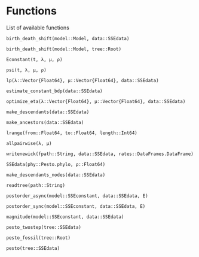 # Functions

List of available functions

```@docs
birth_death_shift(model::Model, data::SSEdata)
```

```@docs
birth_death_shift(model::Model, tree::Root)
```

```@docs
Econstant(t, λ, µ, ρ)
```

```@docs
psi(t, λ, µ, ρ)
```

```@docs
lp(λ::Vector{Float64}, μ::Vector{Float64}, data::SSEdata)
```

```@docs
estimate_constant_bdp(data::SSEdata)
```

```@docs
optimize_eta(λ::Vector{Float64}, µ::Vector{Float64}, data::SSEdata)
```

```@docs
make_descendants(data::SSEdata)
```

```@docs
make_ancestors(data::SSEdata)
```

```@docs
lrange(from::Float64, to::Float64, length::Int64)
```

```@docs
allpairwise(λ, µ)
```

```@docs
writenewick(fpath::String, data::SSEdata, rates::DataFrames.DataFrame)
```

```@docs
SSEdata(phy::Pesto.phylo, ρ::Float64)
```

```@docs
make_descendants_nodes(data::SSEdata)
```

```@docs
readtree(path::String)
```

```@docs
postorder_async(model::SSEconstant, data::SSEdata, E)
```

```@docs
postorder_sync(model::SSEconstant, data::SSEdata, E)
```

```@docs
magnitude(model::SSEconstant, data::SSEdata)
```

```@docs
pesto_twostep(tree::SSEdata)
```

```@docs
pesto_fossil(tree::Root)
```

```@docs
pesto(tree::SSEdata)
```
